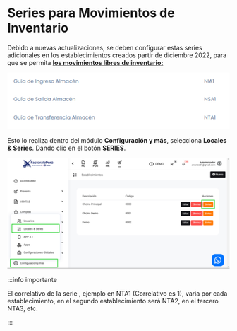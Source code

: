 # Series para Movimientos de Inventario


Debido a nuevas actualizaciones, se deben configurar estas series adicionales en los establecimientos creados partir de diciembre 2022, para que se permita **[los movimientos libres de inventario:](https://fastura.github.io/documentacion/docs/Pro7/Modulos/Esenciales/inventario/Movimientos-libres-de-inventario)**

![alt text](img/image.png)

Esto lo realiza dentro del módulo **Configuración y más**, selecciona **Locales & Series**. Dando clic en el botón **SERIES**.

![alt text](img/series3.jpg)

:::info importante

El correlativo de la serie , ejemplo en NTA1 (Correlativo es 1), varia por cada establecimiento, en el segundo establecimiento será NTA2, en el tercero NTA3, etc.

:::
